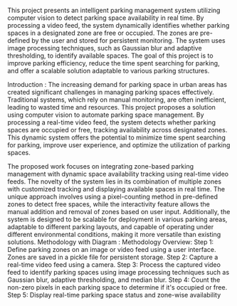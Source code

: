 This project presents an intelligent parking management system utilizing computer vision to
detect parking space availability in real time. By processing a video feed, the system
dynamically identifies whether parking spaces in a designated zone are free or occupied. The
zones are pre-defined by the user and stored for persistent monitoring. The system uses image
processing techniques, such as Gaussian blur and adaptive thresholding, to identify available
spaces. The goal of this project is to improve parking efficiency, reduce the time spent
searching for parking, and offer a scalable solution adaptable to various parking structures.

Introduction :
The increasing demand for parking space in urban areas has created significant challenges in
managing parking spaces effectively. Traditional systems, which rely on manual monitoring,
are often inefficient, leading to wasted time and resources. This project proposes a solution
using computer vision to automate parking space management. By processing a real-time
video feed, the system detects whether parking spaces are occupied or free, tracking
availability across designated zones. This dynamic system offers the potential to minimize
time spent searching for parking, improve user experience, and optimize the utilization of
parking spaces.

The proposed work focuses on integrating zone-based parking management with dynamic
space availability tracking using real-time video feeds. The novelty of the system lies in its
combination of multiple zones with customized tracking and displaying available spaces in
real time. The unique approach involves using a pixel-counting method in pre-defined zones
to detect free spaces, while the interactivity feature allows the manual addition and removal
of zones based on user input.
Additionally, the system is designed to be scalable for deployment in various parking areas,
adaptable to different parking layouts, and capable of operating under different environmental
conditions, making it more versatile than existing solutions.
Methodology with Diagram :
Methodology Overview:
Step 1: Define parking zones on an image or video feed using a user interface. Zones
are saved in a pickle file for persistent storage.
Step 2: Capture a real-time video feed using a camera.
Step 3: Process the captured video feed to identify parking spaces using image
processing techniques such as Gaussian blur, adaptive thresholding, and median blur.
Step 4: Count the non-zero pixels in each parking space to determine if it's occupied
or free.
Step 5: Display real-time parking space status and zone-wise availability

